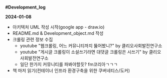 **#Development_log**

**2024-01-08**
- 아키텍처 UML 작성 시작(google app - draw.io)
- README.md & Development_object.md 작성
- 크롤링 관련 정보 수집
  - youtube "웹크롤링, 어느 커뮤니티까지 뚫어봤니?" by 클리오사회발전연구소
  - youtube "게시글 크롤링이 소설쓰기라면 대댓글 크롤링은 시쓰기" by 클리오사회발전연구소
  - 일단 한가지 커뮤니티를 파봐야할듯? fm코리아ㄱㄱㄱ
- 책 마저 읽기(컨테이너 인프라 환경구축을 위한 쿠버네티스/도커)
